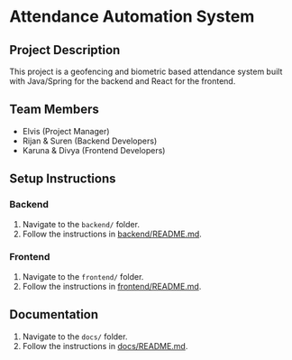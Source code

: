 # Attendance Automation System

## Project Description
This project is a geofencing and biometric based attendance system built with Java/Spring for the backend and React for the frontend.

## Team Members
- Elvis (Project Manager)
- Rijan & Suren (Backend Developers)
- Karuna & Divya (Frontend Developers)

## Setup Instructions
### Backend
1. Navigate to the `backend/` folder.
2. Follow the instructions in [backend/README.md](./backend/README.md).

### Frontend
1. Navigate to the `frontend/` folder.
2. Follow the instructions in [frontend/README.md](./frontend/README.md).

## Documentation
1. Navigate to the `docs/` folder.
2. Follow the instructions in [docs/README.md](./docs/README.md).